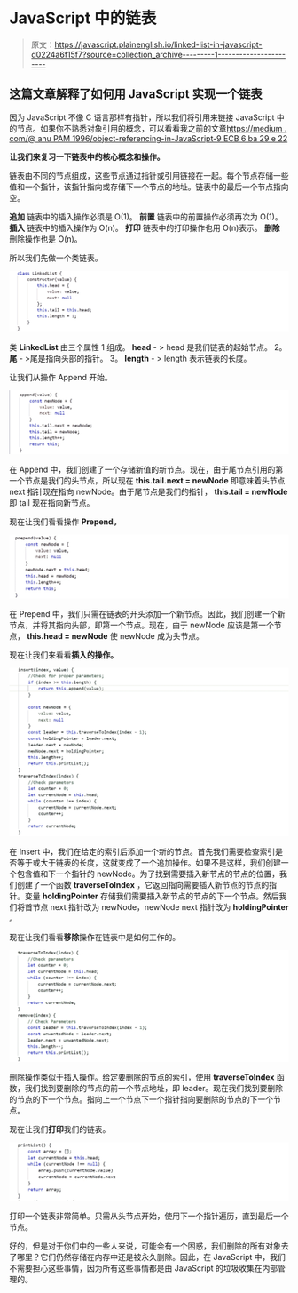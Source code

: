 # JavaScript 中的链表

> 原文：<https://javascript.plainenglish.io/linked-list-in-javascript-d0224a6f15f7?source=collection_archive---------1----------------------->

## 这篇文章解释了如何用 JavaScript 实现一个链表

因为 JavaScript 不像 C 语言那样有指针，所以我们将引用来链接 JavaScript 中的节点。如果你不熟悉对象引用的概念，可以看看我之前的文章[https://medium . com/@ anu PAM 1996/object-referencing-in-JavaScript-9 ECB 6 ba 29 e 22](https://medium.com/@anupam1996/object-referencing-in-javascript-9ecb6ba29e22)

**让我们来复习一下链表中的核心概念和操作。**

链表由不同的节点组成，这些节点通过指针或引用链接在一起。每个节点存储一些值和一个指针，该指针指向或存储下一个节点的地址。链表中的最后一个节点指向空。

**追加** 链表中的插入操作必须是 O(1)。
**前置**
链表中的前置操作必须再次为 O(1)。
**插入** 链表中的插入操作为 O(n)。 **打印** 链表中的打印操作也用 O(n)表示。 **删除** 删除操作也是 O(n)。

所以我们先做一个类链表。

![](img/e171ded4842660c9a147493151aa8227.png)

类 **LinkedList** 由三个属性
1 组成。 **head** - > head 是我们链表的起始节点。
2。**尾** - >尾是指向头部的指针。
3。 **length** - > length 表示链表的长度。

让我们从操作 Append 开始。

![](img/c5c2c321a8c229e4822c285cd9d9f3e5.png)

在 Append 中，我们创建了一个存储新值的新节点。现在，由于尾节点引用的第一个节点是我们的头节点，所以现在 **this.tail.next = newNode** 即意味着头节点 next 指针现在指向 newNode。由于尾节点是我们的指针， **this.tail = newNode** 即 tail 现在指向新节点。

现在让我们看看操作 **Prepend。**

![](img/da102b9aca6099c1b7d79f8f4e2a7717.png)

在 Prepend 中，我们只需在链表的开头添加一个新节点。因此，我们创建一个新节点，并将其指向头部，即第一个节点。现在，由于 newNode 应该是第一个节点， **this.head = newNode** 使 newNode 成为头节点。

现在让我们来看看**插入的操作。**

![](img/1d9eec95ab7d670a2274169addf6a4d5.png)

在 Insert 中，我们在给定的索引后添加一个新的节点。首先我们需要检查索引是否等于或大于链表的长度，这就变成了一个追加操作。如果不是这样，我们创建一个包含值和下一个指针的 newNode。为了找到需要插入新节点的节点的位置，我们创建了一个函数 **traverseToIndex** ，它返回指向需要插入新节点的节点的指针。变量 **holdingPointer** 存储我们需要插入新节点的节点的下一个节点。然后我们将首节点 next 指针改为 newNode，newNode next 指针改为 **holdingPointer** 。

现在让我们看看**移除**操作在链表中是如何工作的。

![](img/8e4697989601b804dc12eb22dedb726c.png)

删除操作类似于插入操作。给定要删除的节点的索引，使用 **traverseToIndex** 函数，我们找到要删除的节点的前一个节点地址，即 leader。现在我们找到要删除的节点的下一个节点。指向上一个节点下一个指针指向要删除的节点的下一个节点。

现在让我们**打印**我们的链表。

![](img/b3c29b5127f9f0029d3beab22ce869df.png)

打印一个链表非常简单。只需从头节点开始，使用下一个指针遍历，直到最后一个节点。

好的，但是对于你们中的一些人来说，可能会有一个困惑，我们删除的所有对象去了哪里？它们仍然存储在内存中还是被永久删除。因此，在 JavaScript 中，我们不需要担心这些事情，因为所有这些事情都是由 JavaScript 的垃圾收集在内部管理的。